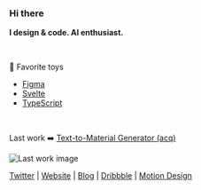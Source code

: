 ### Hi there

**I design & code. AI enthusiast.**

   

🦖 Favorite toys
- [Figma](https://www.figma.com/)
- [Svelte](https://svelte.dev/repl/hello-world?version=3)
- [TypeScript](https://www.typescriptlang.org/)

  

Last work ➡️ [Text-to-Material Generator (acq)](https://www.texturelab.xyz/)

![Last work image](https://pub-54e7160553a440898f785406a8712ed0.r2.dev/texturelab_cover.png)

[Twitter](https://twitter.com/HugoDuprez) | [Website](https://www.hugoduprez.com/) | [Blog](https://medium.com/@duprez.hugo) | [Dribbble](https://dribbble.com/HugoDuprez/shots) | [Motion Design](https://www.instagram.com/superstory.design/)
